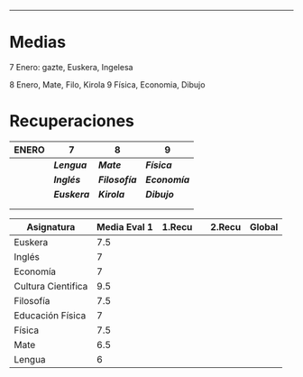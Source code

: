 
---
# Medias

7 Enero: gazte, Euskera, Ingelesa

8 Enero, Mate, Filo, Kirola
9 Física, Economia, Dibujo

# Recuperaciones


| ENERO | 7             | 8               | 9              |
| ----- | ------------- | --------------- | -------------- |
|       | ***Lengua***  | ***Mate***      | ***Física***   |
|       | ***Inglés***  | ***Filosofía*** | ***Economía*** |
|       | ***Euskera*** | ***Kirola***    | ***Dibujo***   |
|       |               |                 |                |
|       |               |                 |                |



| Asignatura         | Media Eval 1 | 1.Recu |     | 2.Recu | Global |
| ------------------ | ------------ | ------ | --- | ------ | ------ |
| Euskera            | 7.5          |        |     |        |        |
| Inglés             | 7            |        |     |        |        |
| Economía           | 7            |        |     |        |        |
| Cultura Cientifica | 9.5          |        |     |        |        |
| Filosofía          | 7.5          |        |     |        |        |
| Educación Física   | 7            |        |     |        |        |
| Física             | 7.5          |        |     |        |        |
| Mate               | 6.5          |        |     |        |        |
| Lengua             | 6            |        |     |        |        |
